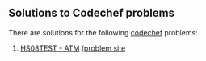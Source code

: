## Solutions to Codechef problems

There are solutions for the following [codechef](https://www.codechef.com/) problems:

1. [HS08TEST - ATM](HS08TEST.cpp)
  ([problem site](https://www.codechef.com/problems/HS08TEST)
